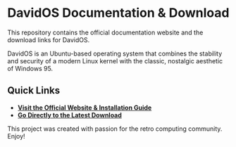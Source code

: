 # DavidOS Documentation & Download

This repository contains the official documentation website and the download links for DavidOS.

DavidOS is an Ubuntu-based operating system that combines the stability and security of a modern Linux kernel with the classic, nostalgic aesthetic of Windows 95.

## Quick Links

*   **[Visit the Official Website & Installation Guide](https://david-dev-web.github.io/davidOS-docs/ )**
*   **[Go Directly to the Latest Download](https://github.com/David-dev-web/davidos-docs/releases/latest )**

This project was created with passion for the retro computing community. Enjoy!

